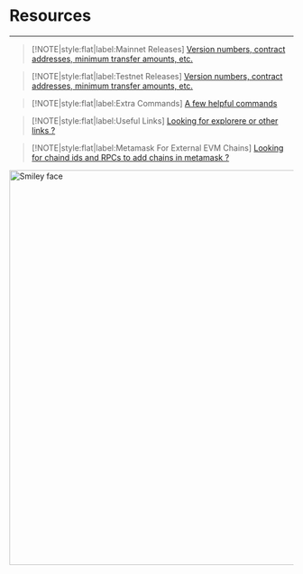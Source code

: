 # Resources
----

> [!NOTE|style:flat|label:Mainnet Releases]
> [Version numbers, contract addresses, minimum transfer amounts, etc.](/resources/mainnet-releases)

> [!NOTE|style:flat|label:Testnet Releases]
> [Version numbers, contract addresses, minimum transfer amounts, etc.](/resources/testnet-releases)

> [!NOTE|style:flat|label:Extra Commands]
> [A few helpful commands](/resources/extra-commands)

> [!NOTE|style:flat|label:Useful Links]
> [Looking for explorere or other links ?](/resources/useful-links)

> [!NOTE|style:flat|label:Metamask For External EVM Chains]
> [Looking for chaind ids and RPCs to add chains in metamask ?](/resources/metamask)

<!-- slide:break-40 -->

 <img src="_media/axelar-robot.png" alt="Smiley face" width="700" height="700" style="float:bottom">